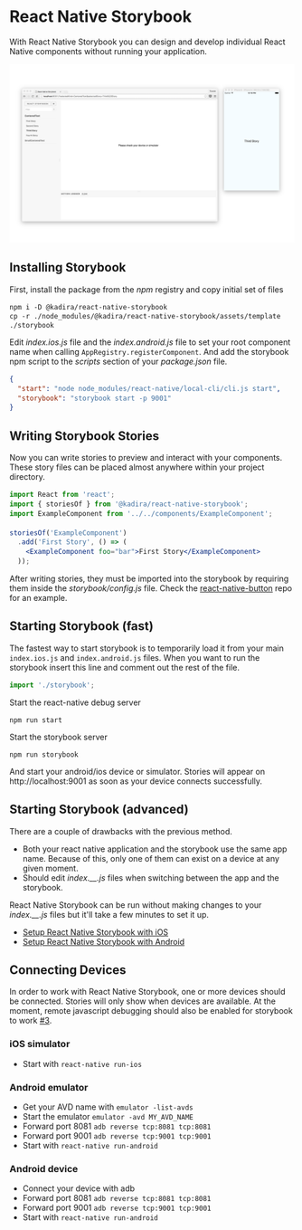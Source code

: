 # React Native Storybook

With React Native Storybook you can design and develop individual React Native components without running your application.

![React Storybook Screenshot](docs/assets/readme/screenshot.png)

## Installing Storybook

First, install the package from the *npm* registry and copy initial set of files

```shell
npm i -D @kadira/react-native-storybook
cp -r ./node_modules/@kadira/react-native-storybook/assets/template ./storybook
```

Edit *index.ios.js* file and the *index.android.js* file to set your root component name when calling `AppRegistry.registerComponent`. And add the storybook npm script to the *scripts* section of your *package.json* file.

```json
{
  "start": "node node_modules/react-native/local-cli/cli.js start",
  "storybook": "storybook start -p 9001"
}
```

## Writing Storybook Stories

Now you can write stories to preview and interact with your components. These story files can be placed almost anywhere within your project directory.

```jsx
import React from 'react';
import { storiesOf } from '@kadira/react-native-storybook';
import ExampleComponent from '../../components/ExampleComponent';

storiesOf('ExampleComponent')
  .add('First Story', () => (
    <ExampleComponent foo="bar">First Story</ExampleComponent>
  ));
```

After writing stories, they must be imported into the storybook by requiring them inside the *storybook/config.js* file. Check the [react-native-button](https://github.com/kadira-samples/react-native-button) repo for an example.

## Starting Storybook (fast)

The fastest way to start storybook is to temporarily load it from your main `index.ios.js` and `index.android.js` files. When you want to run the storybook insert this line and comment out the rest of the file.

```javascript
import './storybook';
```

Start the react-native debug server

```shell
npm run start
```

Start the storybook server

```shell
npm run storybook
```

And start your android/ios device or simulator. Stories will appear on http://localhost:9001 as soon as your device connects successfully.

## Starting Storybook (advanced)

There are a couple of drawbacks with the previous method.

- Both your react native application and the storybook use the same app name. Because of this, only one of them can exist on a device at any given moment.
- Should edit *index.__.js* files when switching between the app and the storybook.

React Native Storybook can be run without making changes to your *index.__.js* files but it'll take a few minutes to set it up.

- [Setup React Native Storybook with iOS](docs/setup-ios.md)
- [Setup React Native Storybook with Android](docs/setup-android.md)

## Connecting Devices

In order to work with React Native Storybook, one or more devices should be connected. Stories will only show when devices are available. At the moment, remote javascript debugging should also be enabled for storybook to work [#3](https://github.com/kadirahq/react-native-storybook/issues/3).

### iOS simulator

- Start with `react-native run-ios`

### Android emulator

- Get your AVD name with `emulator -list-avds`
- Start the emulator `emulator -avd MY_AVD_NAME`
- Forward port 8081 `adb reverse tcp:8081 tcp:8081`
- Forward port 9001 `adb reverse tcp:9001 tcp:9001`
- Start with `react-native run-android`

### Android device

- Connect your device with adb
- Forward port 8081 `adb reverse tcp:8081 tcp:8081`
- Forward port 9001 `adb reverse tcp:9001 tcp:9001`
- Start with `react-native run-android`
